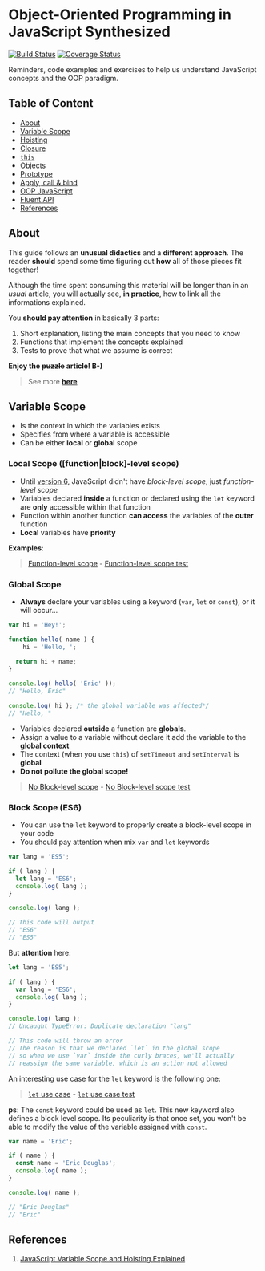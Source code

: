 # Object-Oriented Programming in JavaScript Synthesized

[![Build Status](https://travis-ci.org/ericdouglas/oop-javascript-synthesized-article.svg)](https://travis-ci.org/ericdouglas/oop-javascript-synthesized-article)
[![Coverage Status](https://coveralls.io/repos/ericdouglas/oop-javascript-synthesized-article/badge.svg?branch=master&service=github)](https://coveralls.io/github/ericdouglas/oop-javascript-synthesized-article?branch=master)

Reminders, code examples and exercises to help us understand JavaScript concepts and the OOP paradigm.

## Table of Content

- [About](#about)
- [Variable Scope](#variable-scope)
- [Hoisting]()
- [Closure]()
- [`this`]()
- [Objects]()
- [Prototype]()
- [Apply, call & bind]()
- [OOP JavaScript]()
- [Fluent API]()
- [References](#references)

## About

This guide follows an **unusual didactics** and a **different approach**. The reader **should** spend some time figuring out **how** all of those pieces fit together!

Although the time spent consuming this material will be longer than in an *usual* article, you will actually see, **in practice**, how to link all the informations explained.

You **should pay attention** in basically 3 parts:

1. Short explanation, listing the main concepts that you need to know
2. Functions that implement the concepts explained
3. Tests to prove that what we assume is correct

**Enjoy the <strike>puzzle</strike> article! B-)**

> See more **[here](https://medium.com/@ericdouglas_/why-i-chose-github-repositories-for-code-articles-d72d9c1034e6)**

## Variable Scope

- Is the context in which the variables exists
- Specifies from where a variable is accessible
- Can be either **local** or **global** scope

### Local Scope ([function|block]-level scope)

- Until [version 6](), JavaScript didn't have *block-level scope*, just *function-level scope*
- Variables declared **inside** a function or declared using the `let` keyword are **only** accessible within that function
- Function within another function **can access** the variables of the **outer** function
- **Local** variables have **priority**

**Examples**:

> [Function-level scope](source/variable-scope/function-level-scope.js) - [Function-level scope test](source/test/variable-scope.spec.js)

### Global Scope

- **Always** declare your variables using a keyword (`var`, `let` or `const`), or it will occur...

```js
var hi = 'Hey!';

function hello( name ) {
	hi = 'Hello, ';
  
  return hi + name;
}

console.log( hello( 'Eric' ));
// "Hello, Eric"

console.log( hi ); /* the global variable was affected*/
// "Hello, "
```

- Variables declared **outside** a function are **globals**.
- Assign a value to a variable without declare it add the variable to the **global context**
- The context (when you use `this`) of `setTimeout` and `setInterval` is **global**
- **Do not pollute the global scope!**

> [No Block-level scope](source/variable-scope/no-block-level-scope.js) - [No Block-level scope test](source/test/variable-scope.spec.js)

### Block Scope (ES6)

- You can use the `let` keyword to properly create a block-level scope in your code
- You should pay attention when mix `var` and `let` keywords

```js
var lang = 'ES5';

if ( lang ) {
  let lang = 'ES6';
  console.log( lang );
}

console.log( lang );

// This code will output
// "ES6"
// "ES5"
```

But **attention** here:
```js
let lang = 'ES5';

if ( lang ) {
  var lang = 'ES6';
  console.log( lang );
}

console.log( lang );
// Uncaught TypeError: Duplicate declaration "lang"

// This code will throw an error
// The reason is that we declared `let` in the global scope
// so when we use `var` inside the curly braces, we'll actually
// reassign the same variable, which is an action not allowed
```

An interesting use case for the `let` keyword is the following one:

> [`let` use case](source/variable-scope/let-use-case.js) - [`let` use case test](source/test/variable-scope.spec.js)

**ps**: The `const` keyword could be used as `let`. This new keyword also defines a block level scope. Its peculiarity is that once set, you won't be able to modify the value of the variable assigned with `const`.

```js
var name = 'Eric';

if ( name ) {
  const name = 'Eric Douglas';
  console.log( name );
}

console.log( name );

// "Eric Douglas"
// "Eric"
```

## References

1. [JavaScript Variable Scope and Hoisting Explained](http://javascriptissexy.com/javascript-variable-scope-and-hoisting-explained/)
